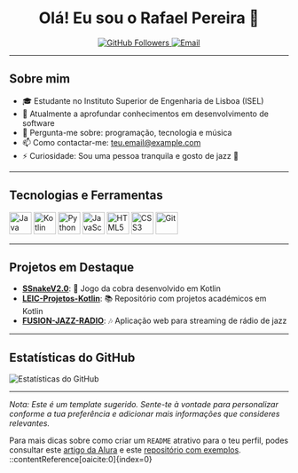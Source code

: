 <h1 align="center">Olá! Eu sou o Rafael Pereira 👋</h1>

<p align="center">
  <a href="https://github.com/RafaPear/">
    <img src="https://img.shields.io/github/followers/RafaPear?label=Follow&style=social" alt="GitHub Followers">
  </a>
  <a href="mailto:teu.email@example.com">
    <img src="https://img.shields.io/badge/Email-teu.email@example.com-red" alt="Email">
  </a>
</p>

---

## Sobre mim

- 🎓 Estudante no Instituto Superior de Engenharia de Lisboa (ISEL)
- 🌱 Atualmente a aprofundar conhecimentos em desenvolvimento de software
- 💬 Pergunta-me sobre: programação, tecnologia e música
- 📫 Como contactar-me: [teu.email@example.com](mailto:teu.email@example.com)
- ⚡ Curiosidade: Sou uma pessoa tranquila e gosto de jazz 🎷

---

## Tecnologias e Ferramentas

<p align="left">
  <img src="https://cdn.jsdelivr.net/gh/devicons/devicon/icons/java/java-original.svg" alt="Java" width="40" height="40"/>
  <img src="https://cdn.jsdelivr.net/gh/devicons/devicon/icons/kotlin/kotlin-original.svg" alt="Kotlin" width="40" height="40"/>
  <img src="https://cdn.jsdelivr.net/gh/devicons/devicon/icons/python/python-original.svg" alt="Python" width="40" height="40"/>
  <img src="https://cdn.jsdelivr.net/gh/devicons/devicon/icons/javascript/javascript-original.svg" alt="JavaScript" width="40" height="40"/>
  <img src="https://cdn.jsdelivr.net/gh/devicons/devicon/icons/html5/html5-original.svg" alt="HTML5" width="40" height="40"/>
  <img src="https://cdn.jsdelivr.net/gh/devicons/devicon/icons/css3/css3-original.svg" alt="CSS3" width="40" height="40"/>
  <img src="https://cdn.jsdelivr.net/gh/devicons/devicon/icons/git/git-original.svg" alt="Git" width="40" height="40"/>
</p>

---

## Projetos em Destaque

- [**SSnakeV2.0**](https://github.com/RafaPear/SSnakeV2.0): 🐍 Jogo da cobra desenvolvido em Kotlin
- [**LEIC-Projetos-Kotlin**](https://github.com/RafaPear/LEIC-Projetos-Kotlin): 📚 Repositório com projetos académicos em Kotlin
- [**FUSION-JAZZ-RADIO**](https://github.com/RafaPear/FUSION-JAZZ-RADIO): 🎶 Aplicação web para streaming de rádio de jazz

---

## Estatísticas do GitHub

<p align="left">
  <img src="https://github-readme-stats.vercel.app/api?username=RafaPear&show_icons=true&theme=radical" alt="Estatísticas do GitHub">
</p>

---

*Nota: Este é um template sugerido. Sente-te à vontade para personalizar conforme a tua preferência e adicionar mais informações que consideres relevantes.*

Para mais dicas sobre como criar um `README` atrativo para o teu perfil, podes consultar este [artigo da Alura](https://www.alura.com.br/artigos/como-criar-um-readme-para-seu-perfil-github) e este [repositório com exemplos](https://github.com/abhisheknaiidu/awesome-github-profile-readme).
::contentReference[oaicite:0]{index=0}
 
